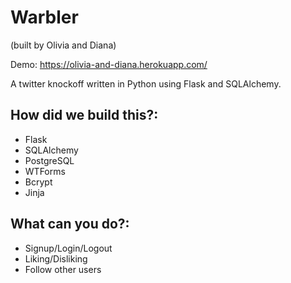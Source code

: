 # Warbler

(built by Olivia and Diana)

Demo: https://olivia-and-diana.herokuapp.com/

A twitter knockoff written in Python using Flask and SQLAlchemy.

## How did we build this?:

- Flask
- SQLAlchemy
- PostgreSQL
- WTForms
- Bcrypt
- Jinja

## What can you do?:

- Signup/Login/Logout
- Liking/Disliking
- Follow other users
